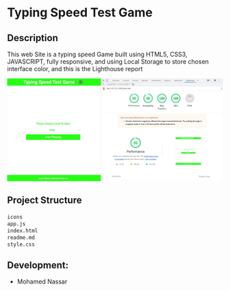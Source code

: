# Typing Speed Test Game

## Description

This web Site is a typing speed Game built using HTML5, CSS3, JAVASCRIPT, fully responsive, and using Local Storage to store chosen interface color, and this is the Lighthouse report

![Lighthouse](icons/Lighthouse.jpg)

## Project Structure

```
icons
app.js
index.html
readme.md
style.css

```

## Development:

-   Mohamed Nassar
